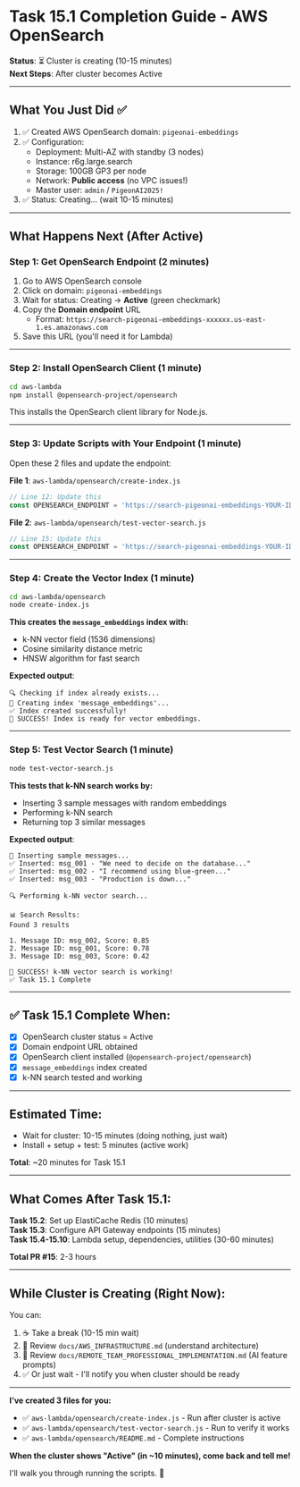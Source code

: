 # Task 15.1 Completion Guide - AWS OpenSearch

**Status**: ⏳ Cluster is creating (10-15 minutes)  
**Next Steps**: After cluster becomes Active

---

## What You Just Did ✅

1. ✅ Created AWS OpenSearch domain: `pigeonai-embeddings`
2. ✅ Configuration:
   - Deployment: Multi-AZ with standby (3 nodes)
   - Instance: r6g.large.search
   - Storage: 100GB GP3 per node
   - Network: **Public access** (no VPC issues!)
   - Master user: `admin` / `PigeonAI2025!`
3. ✅ Status: Creating... (wait 10-15 minutes)

---

## What Happens Next (After Active)

### **Step 1: Get OpenSearch Endpoint (2 minutes)**

1. Go to AWS OpenSearch console
2. Click on domain: `pigeonai-embeddings`
3. Wait for status: Creating → **Active** (green checkmark)
4. Copy the **Domain endpoint** URL
   - Format: `https://search-pigeonai-embeddings-xxxxxx.us-east-1.es.amazonaws.com`
5. Save this URL (you'll need it for Lambda)

---

### **Step 2: Install OpenSearch Client (1 minute)**

```bash
cd aws-lambda
npm install @opensearch-project/opensearch
```

This installs the OpenSearch client library for Node.js.

---

### **Step 3: Update Scripts with Your Endpoint (1 minute)**

Open these 2 files and update the endpoint:

**File 1**: `aws-lambda/opensearch/create-index.js`
```javascript
// Line 12: Update this
const OPENSEARCH_ENDPOINT = 'https://search-pigeonai-embeddings-YOUR-ID.us-east-1.es.amazonaws.com';
```

**File 2**: `aws-lambda/opensearch/test-vector-search.js`
```javascript
// Line 15: Update this
const OPENSEARCH_ENDPOINT = 'https://search-pigeonai-embeddings-YOUR-ID.us-east-1.es.amazonaws.com';
```

---

### **Step 4: Create the Vector Index (1 minute)**

```bash
cd aws-lambda/opensearch
node create-index.js
```

**This creates the `message_embeddings` index with:**
- k-NN vector field (1536 dimensions)
- Cosine similarity distance metric
- HNSW algorithm for fast search

**Expected output**:
```
🔍 Checking if index already exists...
📝 Creating index 'message_embeddings'...
✅ Index created successfully!
🎉 SUCCESS! Index is ready for vector embeddings.
```

---

### **Step 5: Test Vector Search (1 minute)**

```bash
node test-vector-search.js
```

**This tests that k-NN search works by:**
- Inserting 3 sample messages with random embeddings
- Performing k-NN search
- Returning top 3 similar messages

**Expected output**:
```
📝 Inserting sample messages...
✅ Inserted: msg_001 - "We need to decide on the database..."
✅ Inserted: msg_002 - "I recommend using blue-green..."
✅ Inserted: msg_003 - "Production is down..."

🔍 Performing k-NN vector search...

📊 Search Results:
Found 3 results

1. Message ID: msg_002, Score: 0.85
2. Message ID: msg_001, Score: 0.78
3. Message ID: msg_003, Score: 0.42

🎉 SUCCESS! k-NN vector search is working!
✅ Task 15.1 Complete
```

---

## ✅ **Task 15.1 Complete When:**

- [x] OpenSearch cluster status = Active
- [x] Domain endpoint URL obtained
- [x] OpenSearch client installed (`@opensearch-project/opensearch`)
- [x] `message_embeddings` index created
- [x] k-NN search tested and working

---

## **Estimated Time:**

- Wait for cluster: 10-15 minutes (doing nothing, just wait)
- Install + setup + test: 5 minutes (active work)

**Total**: ~20 minutes for Task 15.1

---

## **What Comes After Task 15.1:**

**Task 15.2**: Set up ElastiCache Redis (10 minutes)  
**Task 15.3**: Configure API Gateway endpoints (15 minutes)  
**Task 15.4-15.10**: Lambda setup, dependencies, utilities (30-60 minutes)

**Total PR #15**: 2-3 hours

---

## **While Cluster is Creating (Right Now):**

You can:
1. ☕ Take a break (10-15 min wait)
2. 📖 Review `docs/AWS_INFRASTRUCTURE.md` (understand architecture)
3. 📖 Review `docs/REMOTE_TEAM_PROFESSIONAL_IMPLEMENTATION.md` (AI feature prompts)
4. ✅ Or just wait - I'll notify you when cluster should be ready

---

**I've created 3 files for you:**
- ✅ `aws-lambda/opensearch/create-index.js` - Run after cluster is active
- ✅ `aws-lambda/opensearch/test-vector-search.js` - Run to verify it works
- ✅ `aws-lambda/opensearch/README.md` - Complete instructions

**When the cluster shows "Active" (in ~10 minutes), come back and tell me!** 

I'll walk you through running the scripts. 🎯


